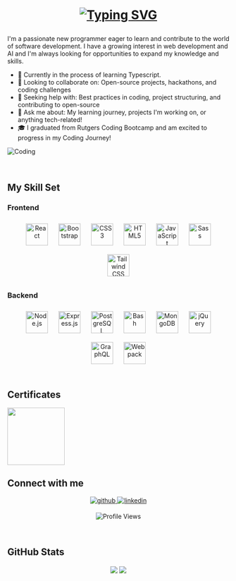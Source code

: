 <h1 align="center">

[![Typing SVG](https://readme-typing-svg.herokuapp.com?font=Source+Code+Pro&weight=600&size=40&duration=4000&pause=1000&color=22F708&center=true&vCenter=true&random=false&width=500&lines=Hello!+%F0%9F%98%81;I'm+Wesley+Abreu.%F0%9F%91%8B;I'm+a+Programmer.+%F0%9F%91%A8%E2%80%8D%F0%9F%92%BB;Nice+to+meet+you!%F0%9F%98%84)](https://git.io/typing-svg)

</h1>
  

I'm a passionate new programmer eager to learn and contribute to the world of software development. I have a growing interest in web development and AI and I'm always looking for opportunities to expand my knowledge and skills.

- 🌱 Currently in the process of learning Typescript.
- 👯 Looking to collaborate on: Open-source projects, hackathons, and coding challenges
- 🤔 Seeking help with: Best practices in coding, project structuring, and contributing to open-source
- 💬 Ask me about: My learning journey, projects I'm working on, or anything tech-related!
- 🎓 I graduated from Rutgers Coding Bootcamp and am excited to progress in my Coding Journey!
  
![Coding](https://media.giphy.com/media/ZVik7pBtu9dNS/giphy.gif)

<br/>  

## My Skill Set  

<div>
  
### Frontend  
<div align="center">  
<a href="https://reactjs.org/" target="_blank"><img style="margin: 10px" src="https://profilinator.rishav.dev/skills-assets/react-original-wordmark.svg" alt="React" height="50" /></a>  
<a href="https://getbootstrap.com/docs/3.4/javascript/" target="_blank"><img style="margin: 10px" src="https://profilinator.rishav.dev/skills-assets/bootstrap-plain.svg" alt="Bootstrap" height="50" /></a>  
<a href="https://www.w3schools.com/css/" target="_blank"><img style="margin: 10px" src="https://profilinator.rishav.dev/skills-assets/css3-original-wordmark.svg" alt="CSS3" height="50" /></a>  
<a href="https://en.wikipedia.org/wiki/HTML5" target="_blank"><img style="margin: 10px" src="https://profilinator.rishav.dev/skills-assets/html5-original-wordmark.svg" alt="HTML5" height="50" /></a>  
<a href="https://www.javascript.com/" target="_blank"><img style="margin: 10px" src="https://profilinator.rishav.dev/skills-assets/javascript-original.svg" alt="JavaScript" height="50" /></a>  
<a href="https://sass-lang.com/" target="_blank"><img style="margin: 10px" src="https://profilinator.rishav.dev/skills-assets/sass-original.svg" alt="Sass" height="50" /></a>  
<a href="https://www.tailwindcss.com/" target="_blank"><img style="margin: 10px" src="https://profilinator.rishav.dev/skills-assets/tailwindcss.svg" alt="Tailwind CSS" height="50" /></a>  
</div>


### Backend  
<div align="center">  
<a href="https://nodejs.org/" target="_blank"><img style="margin: 10px" src="https://profilinator.rishav.dev/skills-assets/nodejs-original-wordmark.svg" alt="Node.js" height="50" /></a>  
<a href="https://expressjs.com/" target="_blank"><img style="margin: 10px" src="https://profilinator.rishav.dev/skills-assets/express-original-wordmark.svg" alt="Express.js" height="50" /></a>  
<a href="https://www.postgresql.org/" target="_blank"><img style="margin: 10px" src="https://profilinator.rishav.dev/skills-assets/postgresql-original-wordmark.svg" alt="PostgreSQL" height="50" /></a>  
<a href="https://www.gnu.org/software/bash/" target="_blank"><img style="margin: 10px" src="https://profilinator.rishav.dev/skills-assets/gnu_bash-icon.svg" alt="Bash" height="50" /></a>  
<a href="https://www.mongodb.com/" target="_blank"><img style="margin: 10px" src="https://profilinator.rishav.dev/skills-assets/mongodb-original-wordmark.svg" alt="MongoDB" height="50" /></a>  
<a href="https://jquery.com/" target="_blank"><img style="margin: 10px" src="https://profilinator.rishav.dev/skills-assets/jquery.png" alt="jQuery" height="50" /></a>  
<a href="https://graphql.org/" target="_blank"><img style="margin: 10px" src="https://profilinator.rishav.dev/skills-assets/graphql.png" alt="GraphQL" height="50" /></a>  
<a href="https://webpack.js.org/" target="_blank"><img style="margin: 10px" src="https://profilinator.rishav.dev/skills-assets/webpack-original.svg" alt="Webpack" height="50" /></a>  
</div>

</div>

<br/>  

## Certificates

<a href="https://docs.credentials.rutgers.edu/6fb48c75-9765-4fa5-a187-12cd35793455" target="_blank">
<img src="https://github.com/TIrwin19/TIrwin19/assets/96069789/0cd7189f-a020-4243-9cd4-4033366e0455" height="130"
/>
</a>

  
## Connect with me  
<div align="center">
<a href="https://github.com/WAbreu738" target="_blank">
<img src=https://img.shields.io/badge/github-%2324292e.svg?&style=for-the-badge&logo=github&logoColor=white alt=github style="margin-bottom: 5px;" />
</a>
<a href="https://linkedin.com/in/www.linkedin.com/in/wes-abreu" target="_blank">
<img src=https://img.shields.io/badge/linkedin-%231E77B5.svg?&style=for-the-badge&logo=linkedin&logoColor=white alt=linkedin style="margin-bottom: 5px;" />
</a> 

![Profile Views](https://komarev.com/ghpvc/?username=WAbreu738&color=brightgreen)
</div>  
  

<br/>  

## GitHub Stats  
<div align="center">
    <img src="https://github-readme-stats.vercel.app/api?username=WAbreu738&show_icons=true&count_private=true&hide_border=true" align="center" /> 
    <img src="https://github-readme-stats.vercel.app/api/top-langs/?username=WAbreu738&hide_border=true&layout=compact" align="center" />
</div> 
<br/>







